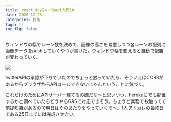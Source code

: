 ```yaml
---
title: react day24：React入門10
date: 2020-12-23
categories: 技術
tags: []
toc_flg: false
---
```


ウィンドウの幅でレーン数を決めて、画像の高さを考慮しつつ各レーンの配列に画像データをpushしていくやつが書けた。ウィンドウ幅を変えると自動で配置が変わっていく。

![](https://firebasestorage.googleapis.com/v0/b/hukurouo.appspot.com/o/images%2Frapture_20201223214844.png?alt=media&token=0cbae9b8-9d14-416a-ac4c-be731f4dc6da)

twitterAPIの承認が下りていたのでちょっと触っていたら、そういえばCORSがあるからブラウザからAPIコールできないじゃんということに気づく。

これだけのためにAPIサーバー建てるの嫌だな～と思いつつ、herokuにでも配置するかと調べていたらどうやらGASで対応できそう。ちょうど業務でも触ってて前提知識があるので明日はそのあたりをやっていくぞ～。1人アドカレの最終日である25日までには完成させたい。